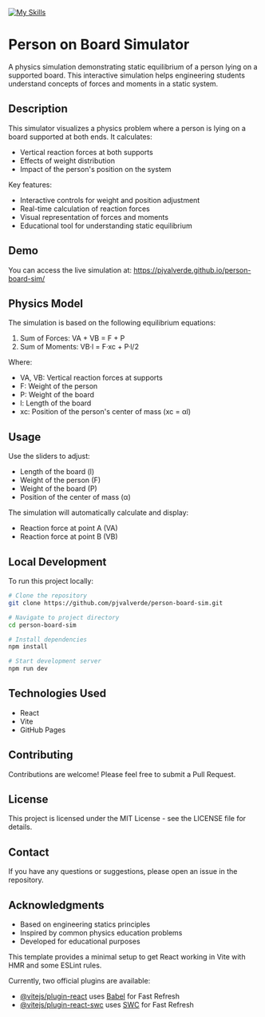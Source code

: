 
[![My Skills](https://skillicons.dev/icons?i=js,html,css,react,vite)](https://skillicons.dev)
# Person on Board Simulator

A physics simulation demonstrating static equilibrium of a person lying on a supported board. This interactive simulation helps engineering students understand concepts of forces and moments in a static system.

## Description

This simulator visualizes a physics problem where a person is lying on a board supported at both ends. It calculates:
- Vertical reaction forces at both supports
- Effects of weight distribution
- Impact of the person's position on the system

Key features:
- Interactive controls for weight and position adjustment
- Real-time calculation of reaction forces
- Visual representation of forces and moments
- Educational tool for understanding static equilibrium

## Demo

You can access the live simulation at: https://pjvalverde.github.io/person-board-sim/

## Physics Model

The simulation is based on the following equilibrium equations:
1. Sum of Forces: VA + VB = F + P
2. Sum of Moments: VB·l = F·xc + P·l/2

Where:
- VA, VB: Vertical reaction forces at supports
- F: Weight of the person
- P: Weight of the board
- l: Length of the board
- xc: Position of the person's center of mass (xc = αl)

## Usage

Use the sliders to adjust:
- Length of the board (l)
- Weight of the person (F)
- Weight of the board (P)
- Position of the center of mass (α)

The simulation will automatically calculate and display:
- Reaction force at point A (VA)
- Reaction force at point B (VB)

## Local Development

To run this project locally:

```bash
# Clone the repository
git clone https://github.com/pjvalverde/person-board-sim.git

# Navigate to project directory
cd person-board-sim

# Install dependencies
npm install

# Start development server
npm run dev
```

## Technologies Used

- React
- Vite
- GitHub Pages

## Contributing

Contributions are welcome! Please feel free to submit a Pull Request.

## License

This project is licensed under the MIT License - see the LICENSE file for details.

## Contact

If you have any questions or suggestions, please open an issue in the repository.

## Acknowledgments

- Based on engineering statics principles
- Inspired by common physics education problems
- Developed for educational purposes

This template provides a minimal setup to get React working in Vite with HMR and some ESLint rules.

Currently, two official plugins are available:

- [@vitejs/plugin-react](https://github.com/vitejs/vite-plugin-react/blob/main/packages/plugin-react/README.md) uses [Babel](https://babeljs.io/) for Fast Refresh
- [@vitejs/plugin-react-swc](https://github.com/vitejs/vite-plugin-react-swc) uses [SWC](https://swc.rs/) for Fast Refresh
